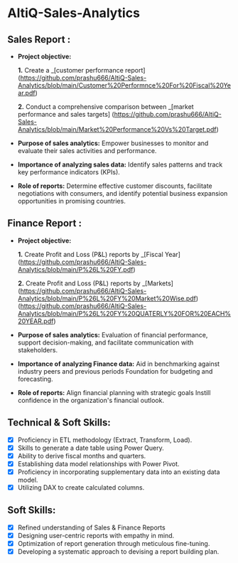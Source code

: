 # AltiQ-Sales-Analytics
## Sales Report :


- **Project objective:** 

    **1.** Create a _[customer performance report]
      (https://github.com/prashu666/AltiQ-Sales-Analytics/blob/main/Customer%20Performnce%20For%20Fiscal%20Year.pdf)

  **2.** Conduct a comprehensive comparison between _[market performance and sales targets]
    (https://github.com/prashu666/AltiQ-Sales-Analytics/blob/main/Market%20Performance%20Vs%20Target.pdf)
- **Purpose of sales analytics:** Empower businesses to monitor and evaluate their sales activities and performance.

- **Importance of analyzing sales data:** Identify sales patterns and track key performance indicators (KPIs).

- **Role of reports:** Determine effective customer discounts, facilitate negotiations with consumers, and identify potential business expansion opportunities in promising countries.


## Finance Report :

- **Project objective:** 

    **1.** Create Profit and Loss (P&L) reports by _[Fiscal Year]
  (https://github.com/prashu666/AltiQ-Sales-Analytics/blob/main/P%26L%20FY.pdf)

   **2.** Create Profit and Loss (P&L) reports by _[Markets]
  (https://github.com/prashu666/AltiQ-Sales-Analytics/blob/main/P%26L%20FY%20Market%20Wise.pdf)
  (https://github.com/prashu666/AltiQ-Sales-Analytics/blob/main/P%26L%20FY%20QUATERLY%20FOR%20EACH%20YEAR.pdf)
  
- **Purpose of sales analytics:** Evaluation of financial performance, support decision-making, and facilitate communication with stakeholders.

- **Importance of analyzing Finance data:** Aid in benchmarking against industry peers and previous periods Foundation for budgeting and forecasting.

- **Role of reports:** Align financial planning with strategic goals Instill confidence in the organization's financial outlook.


## Technical & Soft Skills:
- [x]	Proficiency in ETL methodology (Extract, Transform, Load).
- [x]	Skills to generate a date table using Power Query.
- [x]	Ability to derive fiscal months and quarters.
- [x]	Establishing data model relationships with Power Pivot.
- [x]	Proficiency in incorporating supplementary data into an existing data model.
- [x]	Utilizing DAX to create calculated columns.

## Soft Skills:
- [x]	Refined understanding of Sales & Finance Reports
- [x]	Designing user-centric reports with empathy in mind.
- [x]	Optimization of report generation through meticulous fine-tuning.
- [x]	Developing a systematic approach to devising a report building plan.
